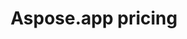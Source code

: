 ---
title: Aspose.app pricing
heading: Choose the Right Plan for Your Needs
monthly: Monthly
yearly: Yearly
save: Save up to 43% on annual plans
freeplan: Free Plan.
billedMonthly: Billed monthly per user.
card1button: START NOW
card1text1: Access to All Aspose Apps
card1text2: 150 Free Credits
card1text3: No Trial Period
card1text4: Always Free
card1text5: No Subscription Charge
card2button: SIGN UP
byUploading: By uploading your files or using our service you agree with our
link1text: Terms of Service
link2text: Privacy Policy
and: and
compareplans: Compare plans
faqs:
- question: Do I need to enter credit card details to evaluate?
  answer: No, you can use the trial plan without entering your credit card details.
- question: Can I receive technical support when I'm evaluating?
  answer: Yes! Our support teams will be glad to assist. We want to ensure there are no bad surprises after you begin using the product. We provide an online forum that is maintained by our highly trained development staff. Whether you have already purchased or are still evaluating we will always provide timely, helpful assistance.
---
